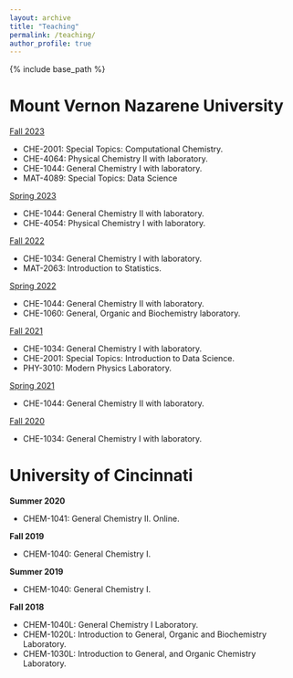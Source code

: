 ```yaml
---
layout: archive
title: "Teaching"
permalink: /teaching/
author_profile: true
---
```


{% include base_path %}

Mount Vernon Nazarene University
======

 <u>Fall 2023</u>

- CHE-2001: Special Topics: Computational Chemistry.
- CHE-4064: Physical Chemistry II with laboratory.
- CHE-1044: General Chemistry I with laboratory.
- MAT-4089: Special Topics: Data Science

 <u>Spring 2023</u>
- CHE-1044: General Chemistry II with laboratory.
- CHE-4054: Physical Chemistry I with laboratory.

 <u>Fall 2022</u>
- CHE-1034: General Chemistry I with laboratory.
- MAT-2063: Introduction to Statistics.

 <u>Spring 2022</u>
- CHE-1044: General Chemistry II with laboratory.
- CHE-1060: General, Organic and Biochemistry laboratory.

 <u>Fall 2021</u>
- CHE-1034: General Chemistry I with laboratory.
- CHE-2001: Special Topics: Introduction to Data Science.
- PHY-3010: Modern Physics Laboratory.

 <u>Spring 2021</u>
- CHE-1044: General Chemistry II with laboratory.

 <u>Fall 2020</u>
- CHE-1034: General Chemistry I with laboratory.

University of Cincinnati
======

**Summer 2020**
- CHEM-1041: General Chemistry II. Online.

**Fall 2019**
- CHEM-1040: General Chemistry I.

**Summer 2019**
- CHEM-1040: General Chemistry I.

**Fall 2018**
- CHEM-1040L: General Chemistry I Laboratory.
- CHEM-1020L: Introduction to General, Organic and Biochemistry Laboratory.
- CHEM-1030L: Introduction to General, and Organic Chemistry Laboratory.
